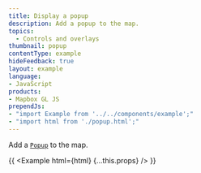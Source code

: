 ```yaml
---
title: Display a popup
description: Add a popup to the map.
topics:
  - Controls and overlays
thumbnail: popup
contentType: example
hideFeedback: true
layout: example
language:
- JavaScript
products:
- Mapbox GL JS
prependJs:
- "import Example from '../../components/example';"
- "import html from './popup.html';"
---
```


Add a [`Popup`](https://maplibre.org/maplibre-gl-js-docs/api/markers/#popup) to the map.

{{ <Example html={html} {...this.props} /> }}
